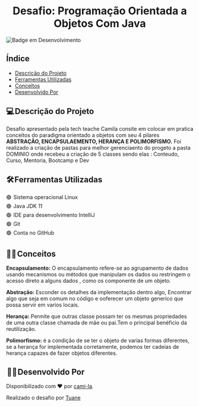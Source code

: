 <h1 align="center"> Desafio: Programação Orientada a Objetos Com Java </h1>  

![Badge em Desenvolvimento](http://img.shields.io/static/v1?label=STATUS&message=EM%20DESENVOLVIMENTO&color=GREEN&style=for-the-badge)



<h2>Índice</h2>

* [Descrição do Projeto](#descrição-do-projeto)
* [Ferramentas Utilizadas](#ferramentas-utilizadas)
* [Conceitos](#conceitos)
* [Desenvolvido Por](#desenvolvido-por)


<h2>💻 Descrição do Projeto</h2>


<p>

Desafio apresentado pela tech teache Camila consite em colocar em pratica conceitos do paradigma orientado a objetos com seu 4 pilares <strong>ABSTRAÇÂO, ENCAPSULAEMENTO, HERANÇA E POLIMORFISMO.</strong>
Foi realizado  a criação de pastas para melhor gerenciaento do progeto a pasta DOMINIO onde recebeu a criação de 5 classes sendo elas :
Conteudo, Curso, Mentoria, Bootcamp e Dev

</p>



<h2>🛠️ Ferramentas Utilizadas</h2>

<p>

🟢  Sistema operacional Linux <br>
🟢  Java JDK 11<br>
🟢  IDE para desenvolvimento  IntelliJ<br>
🟢  Git<br>
🟢  Conta no GitHub<br>

</p>
<h2>👩‍🎓 Conceitos</h2>

<p>

<strong>Encapsulamento:</strong> O encapsulamento refere-se ao agrupamento de dados usando mecanismos ou métodos que manipulam os dados ou restringem o acesso direto a alguns dados , como os componente de um objeto.


<strong>Abstração:</strong>  Esconder os detalhes da implementação dentro algo, Encontrar algo que seja em comum no código e ooferecer um objeto generico que possa servir em varios locais.

<strong>Herança:</strong> Permite que outras classe possam ter os mesmas propriedades de uma outra classe chamada de mãe ou pai.Tem o principal  benéficio da reutilização.

<strong>Polimorfismo:</strong>  é a condição de se ter o objeto de varias formas diferentes, se a herança for implementada corretamente, podemos ter cadeias de herança capazes de fazer objetos diferentes.

</p>


<h2> 👩‍💻 Desenvolvido Por</h2>

Disponibilizado com ♥ por [cami-la](https://www.linkedin.com/in/cami-la/ "cami-la").

Realizado o desafio por [Tuane](https://www.linkedin.com/in/tuane-mendes/)
